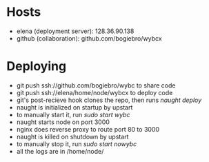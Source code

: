 Hosts 
=====
  - elena (deployment server): 128.36.90.138
  - github (collaboration): github.com/bogiebro/wybcx

Deploying
=========
  - git push ssh://github.com/bogiebro/wybc to share code
  - git push ssh://elena/home/node/wybcx to deploy code
  - git's post-recieve hook clones the repo, then runs *naught deploy*
  - naught is initialized on startup by upstart
  - to manually start it, run *sudo start wybc*
  - naught starts node on port 3000
  - nginx does reverse proxy to route port 80 to 3000
  - naught is killed on shutdown by upstart
  - to manually stop it, run *sudo start nowybc*
  - all the logs are in /home/node/
